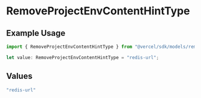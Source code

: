 # RemoveProjectEnvContentHintType

## Example Usage

```typescript
import { RemoveProjectEnvContentHintType } from "@vercel/sdk/models/removeprojectenvop.js";

let value: RemoveProjectEnvContentHintType = "redis-url";
```

## Values

```typescript
"redis-url"
```